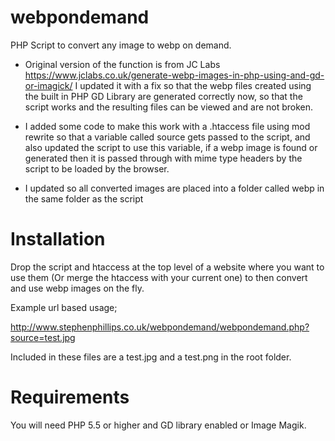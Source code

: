 # webpondemand
PHP Script to convert any image to webp on demand.

* Original version of the function is from JC Labs https://www.jclabs.co.uk/generate-webp-images-in-php-using-and-gd-or-imagick/ I updated it with a fix so that the webp files created using the built in PHP GD Library are generated correctly now, so that the script works and the resulting files can be viewed and are not broken.

* I added some code to make this work with a .htaccess file using mod rewrite so that a variable called source gets passed to the script, and also updated the script to use this variable, if a webp image is found or generated then it is passed through with mime type headers by the script to be loaded by the browser.

* I updated so all converted images are placed into a folder called webp in the same folder as the script

Installation
============
Drop the script and htaccess at the top level of a website where you want to use them (Or merge the htaccess with your current one) to then convert and use webp images on the fly.

Example url based usage;

http://www.stephenphillips.co.uk/webpondemand/webpondemand.php?source=test.jpg

Included in these files are a test.jpg and a test.png in the root folder.

Requirements
============
You will need PHP 5.5 or higher and GD library enabled or Image Magik.
